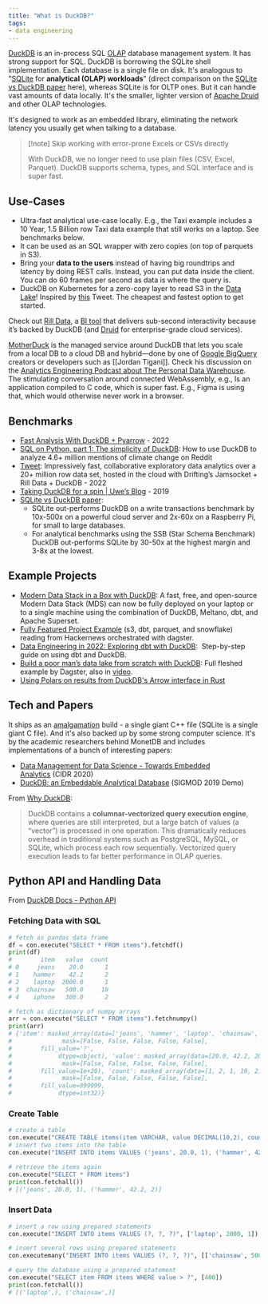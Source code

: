 ```yaml
---
title: "What is DuckDB?"
tags:
- data engineering
---
```


[DuckDB](https://duckdb.org/) is an in-process SQL [OLAP](term/olap%20(online%20analytical%20processing).md) database management system. It has strong support for SQL. DuckDB is borrowing the SQLite shell implementation. Each database is a single file on disk. It's analogous to "[SQLite](https://www.sqlite.org) for **analytical (OLAP) workloads**" (direct comparison on the [SQLite vs DuckDB paper](https://simonwillison.net/2022/Sep/1/sqlite-duckdb-paper/) here), whereas SQLite is for OLTP ones. But it can handle vast amounts of data locally. It's the smaller, lighter version of [Apache Druid](Apache%20Druid) and other OLAP technologies.

It's designed to work as an embedded library, eliminating the network latency you usually get when talking to a database.

> [!note] Skip working with error-prone Excels or CSVs directly
>
> With DuckDB, we no longer need to use plain files (CSV, Excel, Parquet). DuckDB supports schema, types, and SQL interface and is super fast. 

## Use-Cases
- Ultra-fast analytical use-case locally. E.g., the Taxi example includes a 10 Year, 1.5 Billion row Taxi data example that still works on a laptop. See benchmarks below. 
- It can be used as an SQL wrapper with zero copies (on top of parquets in S3). 
- Bring your **data to the users** instead of having big roundtrips and latency by doing REST calls. Instead, you can put data inside the client. You can do 60 frames per second as data is where the query is.
- DuckDB on Kubernetes for a zero-copy layer to read S3 in the [Data Lake](https://glossary.airbyte.com/term/data-lake)! Inspired by [this](https://twitter.com/Ubunta/status/1584907743391272961) Tweet. The cheapest and fastest option to get started.

Check out [Rill Data](https://www.rilldata.com/), a [BI tool](term/business%20intelligence%20tools.md) that delivers sub-second interactivity because it’s backed by DuckDB (and [Druid](Apache%20Druid) for enterprise-grade cloud services).

[MotherDuck](https://motherduck.com/) is the managed service around DuckDB that lets you scale from a local DB to a cloud DB and hybrid—done by one of [Google BigQuery](Google%20BigQuery) creators or developers such as [[Jordan Tigani]]. Check his discussion on the [Analytics Engineering Podcast about The Personal Data Warehouse](https://open.spotify.com/episode/3CmeFOuIOg91xApdjbWqey?si=CmelGaxBTZ-Z-BR3fvMjmg&utm_source=copy-link&nd=1). The stimulating conversation around connected WebAssembly, e.g., Is an application compiled to C code, which is super fast. E.g., Figma is using that, which would otherwise never work in a browser. 

## Benchmarks
- [Fast Analysis With DuckDB + Pyarrow](https://tech.gerardbentley.com/python/data/intermediate/2022/04/26/holy-duck.html) - 2022
- [SQL on Python, part 1: The simplicity of DuckDB](https://www.orchest.io/blog/sql-on-python-part-1-the-simplicity-of-duckdb): How to use DuckDB to analyze 4.6+ million mentions of climate change on Reddit
- [Tweet](https://mobile.twitter.com/medriscoll/status/1554698141789614081): Impressively fast, collaborative exploratory data analytics over a 20+ million row data set, hosted in the cloud with Drifting’s Jamsocket + Rill Data + DuckDB - 2022
- [Taking DuckDB for a spin | Uwe’s Blog](https://uwekorn.com/2019/10/19/taking-duckdb-for-a-spin.html) - 2019
- [SQLite vs DuckDB paper](https://simonwillison.net/2022/Sep/1/sqlite-duckdb-paper/): 
  - SQLite out-performs DuckDB on a write transactions benchmark by 10x-500x on a powerful cloud server and 2x-60x on a Raspberry Pi, for small to large databases.
  - For analytical benchmarks using the SSB (Star Schema Benchmark) DuckDB out-performs SQLite by 30-50x at the highest margin and 3-8x at the lowest.

## Example Projects
- [Modern Data Stack in a Box with DuckDB](https://duckdb.org/2022/10/12/modern-data-stack-in-a-box.html): A fast, free, and open-source Modern Data Stack (MDS) can now be fully deployed on your laptop or to a single machine using the combination of DuckDB, Meltano, dbt, and Apache Superset. 
- [Fully Featured Project Example](https://github.com/dagster-io/dagster/blob/master/examples/project_fully_featured/) (s3, dbt, parquet, and snowflake) reading from Hackernews orchestrated with dagster.
- [Data Engineering in 2022: Exploring dbt with DuckDB](https://rmoff.net/2022/10/20/data-engineering-in-2022-exploring-dbt-with-duckdb/):  Step-by-step guide on using dbt and DuckDB.
- [Build a poor man’s data lake from scratch with DuckDB](https://dagster.io/blog/duckdb-data-lake): Full fleshed example by Dagster, also in [video](https://youtu.be/33sxkrt6eYk).
- [Using Polars on results from DuckDB's Arrow interface in Rust](https://vikramoberoi.com/using-polars-on-results-from-duckdbs-arrow-interface-in-rust/)

## Tech and Papers
It ships as an [amalgamation](https://www.sqlite.org/amalgamation.html) build - a single giant C++ file (SQLite is a single giant C file). And it's also backed up by some strong computer science. It's by the academic researchers behind MonetDB and includes implementations of a bunch of interesting papers:
-   [Data Management for Data Science - Towards Embedded Analytics](https://www.duckdb.org/pdf/CIDR2020-raasveldt-muehleisen-duckdb.pdf) (CIDR 2020)
-   [DuckDB: an Embeddable Analytical Database](https://www.duckdb.org/pdf/SIGMOD2019-demo-duckdb.pdf) (SIGMOD 2019 Demo)

From [Why DuckDB](https://duckdb.org/why_duckdb):
> DuckDB contains a **columnar-vectorized query execution engine**, where queries are still interpreted, but a large batch of values (a “vector”) is processed in one operation. This dramatically reduces overhead in traditional systems such as PostgreSQL, MySQL, or SQLite, which process each row sequentially. Vectorized query execution leads to far better performance in OLAP queries.


## Python API and Handling Data
From [DuckDB Docs - Python API](https://duckdb.org/docs/api/python)
### Fetching Data with SQL
```python
# fetch as pandas data frame
df = con.execute("SELECT * FROM items").fetchdf()
print(df)
#        item   value  count
# 0     jeans    20.0      1
# 1    hammer    42.2      2
# 2    laptop  2000.0      1
# 3  chainsaw   500.0     10
# 4    iphone   300.0      2

# fetch as dictionary of numpy arrays
arr = con.execute("SELECT * FROM items").fetchnumpy()
print(arr)
# {'item': masked_array(data=['jeans', 'hammer', 'laptop', 'chainsaw', 'iphone'],
#              mask=[False, False, False, False, False],
#        fill_value='?',
#             dtype=object), 'value': masked_array(data=[20.0, 42.2, 2000.0, 500.0, 300.0],
#              mask=[False, False, False, False, False],
#        fill_value=1e+20), 'count': masked_array(data=[1, 2, 1, 10, 2],
#              mask=[False, False, False, False, False],
#        fill_value=999999,
#             dtype=int32)}
```
### Create Table
```python
# create a table
con.execute("CREATE TABLE items(item VARCHAR, value DECIMAL(10,2), count INTEGER)")
# insert two items into the table
con.execute("INSERT INTO items VALUES ('jeans', 20.0, 1), ('hammer', 42.2, 2)")

# retrieve the items again
con.execute("SELECT * FROM items")
print(con.fetchall())
# [('jeans', 20.0, 1), ('hammer', 42.2, 2)]
```
### Insert Data
```python
# insert a row using prepared statements
con.execute("INSERT INTO items VALUES (?, ?, ?)", ['laptop', 2000, 1])

# insert several rows using prepared statements
con.executemany("INSERT INTO items VALUES (?, ?, ?)", [['chainsaw', 500, 10], ['iphone', 300, 2]] )

# query the database using a prepared statement
con.execute("SELECT item FROM items WHERE value > ?", [400])
print(con.fetchall())
# [('laptop',), ('chainsaw',)]
```


